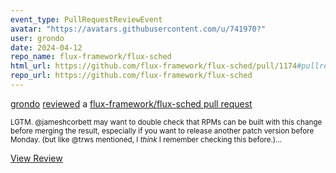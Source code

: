 ```yaml
---
event_type: PullRequestReviewEvent
avatar: "https://avatars.githubusercontent.com/u/741970?"
user: grondo
date: 2024-04-12
repo_name: flux-framework/flux-sched
html_url: https://github.com/flux-framework/flux-sched/pull/1174#pullrequestreview-1998447366
repo_url: https://github.com/flux-framework/flux-sched
---
```


<a href='https://github.com/grondo' target='_blank'>grondo</a> <a href='https://github.com/flux-framework/flux-sched/pull/1174#pullrequestreview-1998447366' target='_blank'>reviewed</a> a <a href='https://github.com/flux-framework/flux-sched/pull/1174' target='_blank'>flux-framework/flux-sched pull request</a>

<small>LGTM. @jameshcorbett may want to double check that RPMs can be built with this change before merging the result, especially if you want to release another patch version before Monday.  (but like @trws mentioned, I _think_ I remember checking this before.)...</small>

<a href='https://github.com/flux-framework/flux-sched/pull/1174#pullrequestreview-1998447366' target='_blank'>View Review</a>